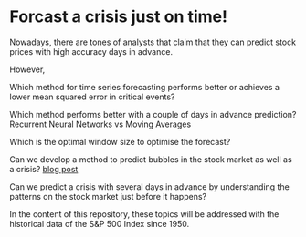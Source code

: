# Forcast a crisis just on time!

Nowadays, there are tones of analysts that claim that they can predict stock prices with high accuracy days in advance.

However,

Which method for time series forecasting performs better or achieves a lower mean squared error in critical events?

Which method performs better with a couple of days in advance prediction? Recurrent Neural Networks vs Moving Averages

Which is the optimal window size to optimise the forecast?

Can we develop a method to predict bubbles in the stock market as well as a crisis? [blog post](http://www.ourdataourinsights.com/stock_market_bubble_forecast.html)

Can we predict a crisis with several days in advance by understanding the patterns on the stock market just before it happens?

In the content of this repository, these topics will be addressed with the historical data of the S&P 500 Index since 1950.
